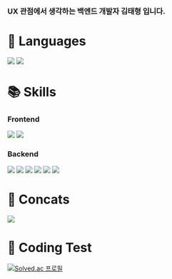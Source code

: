 ### UX 관점에서 생각하는 백엔드 개발자 김태형 입니다.
#


# 📒 Languages
<a></a>
<img src="https://img.shields.io/badge/kotlin-7F52FF?style=for-the-badge&logo=kotlin&logoColor=white" />
<img src="https://img.shields.io/badge/javascript-F7DF1E?style=for-the-badge&logo=javascript&logoColor=black" />

# 📚 Skills
<h3>Frontend</h3>

<a></a>
<img src="https://img.shields.io/badge/vue3-4FC08D.svg?style=for-the-badge&logo=vue.js&logoColor=white" />
<img src="https://img.shields.io/badge/vuetify-1867C0.svg?style=for-the-badge&logo=vuetify&logoColor=white" />

<h3>Backend</h3>

<a></a>
<img src="https://img.shields.io/badge/spring boot-6DB33F.svg?style=for-the-badge&logo=spring boot&logoColor=white" />
<img src="https://img.shields.io/badge/spring data jpa-6DB33F.svg?style=for-the-badge&logo=spring security&logoColor=white" />
<img src="https://img.shields.io/badge/spring security-6DB33F.svg?style=for-the-badge&logo=spring security&logoColor=white" />
<img src="https://img.shields.io/badge/mysql-4479A1.svg?style=for-the-badge&logo=mysql&logoColor=white" />
<img src="https://img.shields.io/badge/gradle-02303A?style=for-the-badge&logo=gradle&logoColor=white" />
<img src="https://img.shields.io/badge/IntelliJIDEA-000000.svg?style=for-the-badge&logo=intellij-idea&logoColor=white" />

# 📧 Concats
<a><img src="https://img.shields.io/badge/gmail-EA4335?style=for-the-badge&logo=gmail&logoColor=white"></a>

# 🌱 Coding Test
[![Solved.ac
프로필](http://mazassumnida.wtf/api/v2/generate_badge?boj=kkkxx_00)](https://solved.ac/kkkxx_00)

<!--
**kingjaewon2000/kingjaewon2000** is a ✨ _special_ ✨ repository because its `README.md` (this file) appears on your GitHub profile.

Here are some ideas to get you started:

- 🔭 I’m currently working on ...
- 🌱 I’m currently learning ...
- 👯 I’m looking to collaborate on ...
- 🤔 I’m looking for help with ...
- 💬 Ask me about ...
- 📫 How to reach me: ...
- 😄 Pronouns: ...
- ⚡ Fun fact: ...
-->

